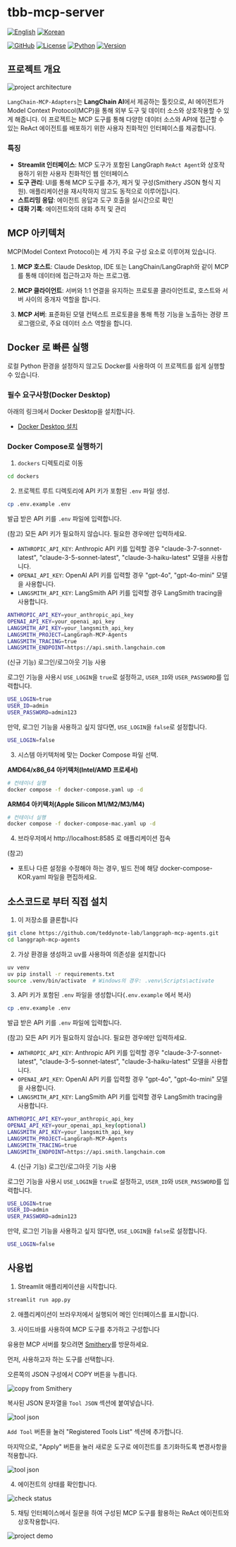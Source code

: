 # tbb-mcp-server

[![English](https://img.shields.io/badge/Language-English-blue)](README.md) [![Korean](https://img.shields.io/badge/Language-한국어-red)](README_KOR.md)

[![GitHub](https://img.shields.io/badge/GitHub-langgraph--mcp--agents-black?logo=github)](https://github.com/teddylee777/langgraph-mcp-agents)
[![License](https://img.shields.io/badge/License-MIT-green.svg)](https://opensource.org/licenses/MIT)
[![Python](https://img.shields.io/badge/Python-≥3.12-blue?logo=python&logoColor=white)](https://www.python.org/)
[![Version](https://img.shields.io/badge/Version-0.1.0-orange)](https://github.com/teddylee777/langgraph-mcp-agents)

## 프로젝트 개요

![project architecture](./assets/architecture.png)

`LangChain-MCP-Adapters`는 **LangChain AI**에서 제공하는 툴킷으로, AI 에이전트가 Model Context Protocol(MCP)을 통해 외부 도구 및 데이터 소스와 상호작용할 수 있게 해줍니다. 이 프로젝트는 MCP 도구를 통해 다양한 데이터 소스와 API에 접근할 수 있는 ReAct 에이전트를 배포하기 위한 사용자 친화적인 인터페이스를 제공합니다.

### 특징

- **Streamlit 인터페이스**: MCP 도구가 포함된 LangGraph `ReAct Agent`와 상호작용하기 위한 사용자 친화적인 웹 인터페이스
- **도구 관리**: UI를 통해 MCP 도구를 추가, 제거 및 구성(Smithery JSON 형식 지원). 애플리케이션을 재시작하지 않고도 동적으로 이루어집니다.
- **스트리밍 응답**: 에이전트 응답과 도구 호출을 실시간으로 확인
- **대화 기록**: 에이전트와의 대화 추적 및 관리

## MCP 아키텍처

MCP(Model Context Protocol)는 세 가지 주요 구성 요소로 이루어져 있습니다.

1. **MCP 호스트**: Claude Desktop, IDE 또는 LangChain/LangGraph와 같이 MCP를 통해 데이터에 접근하고자 하는 프로그램.

2. **MCP 클라이언트**: 서버와 1:1 연결을 유지하는 프로토콜 클라이언트로, 호스트와 서버 사이의 중개자 역할을 합니다.

3. **MCP 서버**: 표준화된 모델 컨텍스트 프로토콜을 통해 특정 기능을 노출하는 경량 프로그램으로, 주요 데이터 소스 역할을 합니다.

## Docker 로 빠른 실행

로컬 Python 환경을 설정하지 않고도 Docker를 사용하여 이 프로젝트를 쉽게 실행할 수 있습니다.

### 필수 요구사항(Docker Desktop)

아래의 링크에서 Docker Desktop을 설치합니다.

- [Docker Desktop 설치](https://www.docker.com/products/docker-desktop/)

### Docker Compose로 실행하기

1. `dockers` 디렉토리로 이동

```bash
cd dockers
```

2. 프로젝트 루트 디렉토리에 API 키가 포함된 `.env` 파일 생성.

```bash
cp .env.example .env
```

발급 받은 API 키를 `.env` 파일에 입력합니다.

(참고) 모든 API 키가 필요하지 않습니다. 필요한 경우에만 입력하세요.
- `ANTHROPIC_API_KEY`: Anthropic API 키를 입력할 경우 "claude-3-7-sonnet-latest", "claude-3-5-sonnet-latest", "claude-3-haiku-latest" 모델을 사용합니다.
- `OPENAI_API_KEY`: OpenAI API 키를 입력할 경우 "gpt-4o", "gpt-4o-mini" 모델을 사용합니다.
- `LANGSMITH_API_KEY`: LangSmith API 키를 입력할 경우 LangSmith tracing을 사용합니다.

```bash
ANTHROPIC_API_KEY=your_anthropic_api_key
OPENAI_API_KEY=your_openai_api_key
LANGSMITH_API_KEY=your_langsmith_api_key
LANGSMITH_PROJECT=LangGraph-MCP-Agents
LANGSMITH_TRACING=true
LANGSMITH_ENDPOINT=https://api.smith.langchain.com
```

(신규 기능) 로그인/로그아웃 기능 사용

로그인 기능을 사용시 `USE_LOGIN`을 `true`로 설정하고, `USER_ID`와 `USER_PASSWORD`를 입력합니다.

```bash
USE_LOGIN=true
USER_ID=admin
USER_PASSWORD=admin123
```

만약, 로그인 기능을 사용하고 싶지 않다면, `USE_LOGIN`을 `false`로 설정합니다.

```bash
USE_LOGIN=false
```

3. 시스템 아키텍처에 맞는 Docker Compose 파일 선택.

**AMD64/x86_64 아키텍처(Intel/AMD 프로세서)**

```bash
# 컨테이너 실행
docker compose -f docker-compose.yaml up -d
```

**ARM64 아키텍처(Apple Silicon M1/M2/M3/M4)**

```bash
# 컨테이너 실행
docker compose -f docker-compose-mac.yaml up -d
```

4. 브라우저에서 http://localhost:8585 로 애플리케이션 접속

(참고)
- 포트나 다른 설정을 수정해야 하는 경우, 빌드 전에 해당 docker-compose-KOR.yaml 파일을 편집하세요.

## 소스코드로 부터 직접 설치

1. 이 저장소를 클론합니다

```bash
git clone https://github.com/teddynote-lab/langgraph-mcp-agents.git
cd langgraph-mcp-agents
```

2. 가상 환경을 생성하고 uv를 사용하여 의존성을 설치합니다

```bash
uv venv
uv pip install -r requirements.txt
source .venv/bin/activate  # Windows의 경우: .venv\Scripts\activate
```

3. API 키가 포함된 `.env` 파일을 생성합니다(`.env.example` 에서 복사)

```bash
cp .env.example .env
```

발급 받은 API 키를 `.env` 파일에 입력합니다.

(참고) 모든 API 키가 필요하지 않습니다. 필요한 경우에만 입력하세요.
- `ANTHROPIC_API_KEY`: Anthropic API 키를 입력할 경우 "claude-3-7-sonnet-latest", "claude-3-5-sonnet-latest", "claude-3-haiku-latest" 모델을 사용합니다.
- `OPENAI_API_KEY`: OpenAI API 키를 입력할 경우 "gpt-4o", "gpt-4o-mini" 모델을 사용합니다.
- `LANGSMITH_API_KEY`: LangSmith API 키를 입력할 경우 LangSmith tracing을 사용합니다.

```bash
ANTHROPIC_API_KEY=your_anthropic_api_key
OPENAI_API_KEY=your_openai_api_key(optional)
LANGSMITH_API_KEY=your_langsmith_api_key
LANGSMITH_PROJECT=LangGraph-MCP-Agents
LANGSMITH_TRACING=true
LANGSMITH_ENDPOINT=https://api.smith.langchain.com
```

4. (신규 기능) 로그인/로그아웃 기능 사용

로그인 기능을 사용시 `USE_LOGIN`을 `true`로 설정하고, `USER_ID`와 `USER_PASSWORD`를 입력합니다.

```bash
USE_LOGIN=true
USER_ID=admin
USER_PASSWORD=admin123
```

만약, 로그인 기능을 사용하고 싶지 않다면, `USE_LOGIN`을 `false`로 설정합니다.

```bash
USE_LOGIN=false
```

## 사용법

1. Streamlit 애플리케이션을 시작합니다.

```bash
streamlit run app.py
```

2. 애플리케이션이 브라우저에서 실행되어 메인 인터페이스를 표시합니다.

3. 사이드바를 사용하여 MCP 도구를 추가하고 구성합니다

유용한 MCP 서버를 찾으려면 [Smithery](https://smithery.ai/)를 방문하세요.

먼저, 사용하고자 하는 도구를 선택합니다.

오른쪽의 JSON 구성에서 COPY 버튼을 누릅니다.

![copy from Smithery](./assets/smithery-copy-json.png)

복사된 JSON 문자열을 `Tool JSON` 섹션에 붙여넣습니다.

<img src="./assets/add-tools.png" alt="tool json" style="width: auto; height: auto;">

`Add Tool` 버튼을 눌러 "Registered Tools List" 섹션에 추가합니다.

마지막으로, "Apply" 버튼을 눌러 새로운 도구로 에이전트를 초기화하도록 변경사항을 적용합니다.

<img src="./assets/apply-tool-configuration.png" alt="tool json" style="width: auto; height: auto;">

4. 에이전트의 상태를 확인합니다.

![check status](./assets/check-status.png)

5. 채팅 인터페이스에서 질문을 하여 구성된 MCP 도구를 활용하는 ReAct 에이전트와 상호작용합니다.

![project demo](./assets/project-demo.png)

